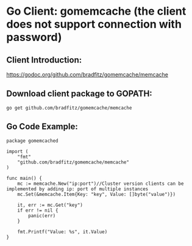 # Go Client: gomemcache (the client does not support connection with password)
## Client Introduction:
https://godoc.org/github.com/bradfitz/gomemcache/memcache 
## Download client package to GOPATH:
<code>go get github.com/bradfitz/gomemcache/memcache</code>
## Go Code Example:
```
package gomemcached

import (
	"fmt"
	"github.com/bradfitz/gomemcache/memcache"
)

func main() {
	mc := memcache.New("ip:port")//Cluster version clients can be implemented by adding ip: port of multiple instances
	mc.Set(&memcache.Item{Key: "key", Value: []byte("value")})

	it, err := mc.Get("key")
	if err != nil {
		panic(err)
	}

	fmt.Printf("Value: %s", it.Value)
}
```
